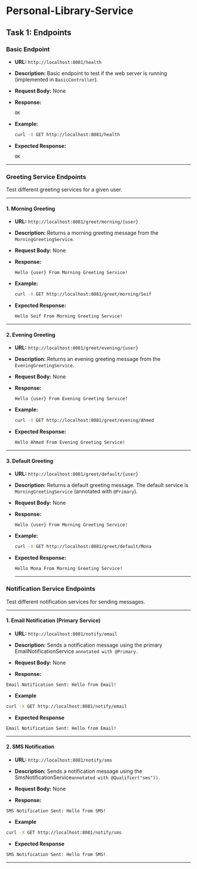 # Personal-Library-Service

## Task 1: Endpoints

### Basic Endpoint

- **URL:** `http://localhost:8081/health`

- **Description:** Basic endpoint to test if the web server is running (implemented in `BasicController`).

- **Request Body:** None

- **Response:**

  ```
  OK
  ```

- **Example:**

  ```bash
  curl -X GET http://localhost:8081/health
  ```

- **Expected Response:**

  ```
  OK
  ```

---

### Greeting Service Endpoints

Test different greeting services for a given user.

---

#### 1. Morning Greeting

- **URL:** `http://localhost:8081/greet/morning/{user}`

- **Description:** Returns a morning greeting message from the `MorningGreetingService`.

- **Request Body:** None

- **Response:**

  ```
  Hello {user} From Morning Greeting Service!
  ```

- **Example:**

  ```bash
  curl -X GET http://localhost:8081/greet/morning/Seif
  ```

- **Expected Response:**

  ```
  Hello Seif From Morning Greeting Service!
  ```

---

#### 2. Evening Greeting

- **URL:** `http://localhost:8081/greet/evening/{user}`

- **Description:** Returns an evening greeting message from the `EveningGreetingService`.

- **Request Body:** None

- **Response:**

  ```
  Hello {user} From Evening Greeting Service!
  ```

- **Example:**

  ```bash
  curl -X GET http://localhost:8081/greet/evening/Ahmed
  ```

- **Expected Response:**

  ```
  Hello Ahmed From Evening Greeting Service!
  ```

---

#### 3. Default Greeting

- **URL:** `http://localhost:8081/greet/default/{user}`

- **Description:** Returns a default greeting message. The default service is `MorningGreetingService` (annotated with `@Primary`).

- **Request Body:** None

- **Response:**

  ```
  Hello {user} From Morning Greeting Service!
  ```

- **Example:**

  ```bash
  curl -X GET http://localhost:8081/greet/default/Mona
  ```

- **Expected Response:**

  ```
  Hello Mona From Morning Greeting Service!
  ```
  ---
  
### Notification Service Endpoints
Test different notification services for sending messages.

---

#### 1. Email Notification (Primary Service)

- **URL:** `http://localhost:8081/notify/email`

- **Description:**  Sends a notification message using the primary EmailNotificationService `annotated with @Primary.`

- **Request Body:** None

- **Response:**

```
Email Notification Sent: Hello from Email!
```

- **Example**

```bash
curl -X GET http://localhost:8081/notify/email
```

- **Expected Response**

```text
Email Notification Sent: Hello from Email!
```

---

#### 2. SMS Notification 

- **URL:** `http://localhost:8081/notify/sms`

- **Description:**  Sends a notification message using the SmsNotificationService`annotated with @Qualifier("sms")).`

- **Request Body:** None

- **Response:**

```
SMS Notification Sent: Hello from SMS!
```

- **Example**

```bash
curl -X GET http://localhost:8081/notify/sms
```

- **Expected Response**

```text
SMS Notification Sent: Hello from SMS!
```

---

